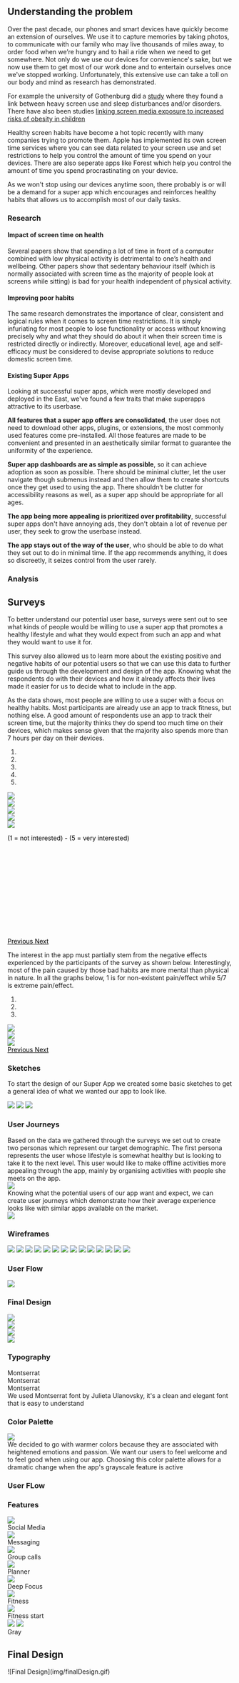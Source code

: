   <div class="tab-content">
    <div id="research" class="tab-pane fade">
      <h2>Understanding the problem</h2>
      <p>
        Over the past decade, our phones and smart devices have quickly become an extension of ourselves. We use it to
        capture memories by taking photos, to communicate with our family who may live thousands of miles away, to order
        food when we’re hungry and to hail a ride when we need to get somewhere. Not only do we use our devices for
        convenience's sake, but we now use them to get most of our work done and to entertain ourselves once we've
        stopped working. Unfortunately, this extensive use can take a toll on our body and mind as research has
        demonstrated.
      </p>
      <p>
        For example the university of Gothenburg did a <a
          href="(https://www.recordgazette.net/screen-time-tied-to-health-issues/article_2d5aef9e-ddef-11e8-a22a-ebdc8aced172.html)">
          study</a> where they found a link between heavy screen use and sleep disturbances and/or disorders. There have
        also been studies <a href="(https://www.ncbi.nlm.nih.gov/pmc/articles/PMC5769928/)"> linking screen media
          exposure to increased risks of obesity in children</a>
      </p>
      <p>
        Healthy screen habits have become a hot topic recently with many companies trying to promote them. Apple has
        implemented
        its own screen time services where you can see data related to your screen use and set restrictions to help you
        control
        the amount of time you spend on your devices. There are also seperate apps like Forest which help you control
        the amount
        of time you spend procrastinating on your device.
      </p>
      <p>
        As we won't stop using our devices anytime soon, there probably is or will be a demand for a super app which
        encourages
        and reinforces healthy habits that allows us to accomplish most of our daily tasks.
      </p>
      <h3>Research</h3>
      <h4>Impact of screen time on health</h4>
      <p>Several papers show that spending a lot of time in front of a computer combined with low physical activity is
        detrimental to one’s health and wellbeing.
        Other papers show that sedentary behaviour itself (which is normally associated with screen time as the majority
        of
        people look at screens while sitting) is bad for your health independent of physical activity.
      </p>
      <h4>Improving poor habits</h4>
      <p>
        The same research demonstrates the importance of clear, consistent and logical rules when it comes to screen
        time
        restrictions. It is simply infuriating for most people to lose functionality or access without knowing precisely
        why and
        what they should do about it when their screen time is restricted directly or indirectly.
        Moreover, educational level, age and self-efficacy must be considered to devise appropriate solutions to reduce
        domestic
        screen time.
      </p>
      <h4>Existing Super Apps</h4>
      <p>Looking at successful super apps, which were mostly developed and deployed in the East, we've found a few
        traits that
        make superapps attractive to its userbase.</p>
      <p>
        <b>All features that a super app offers are consolidated</b>, the user does not need to download other apps,
        plugins, or
        extensions, the most commonly used features come pre-installed. All those features are made to be convenient and
        presented in an aesthetically similar format to guarantee the uniformity of the experience.
      </p>
      <p>
        <b>Super app dashboards are as simple as possible</b>, so it can achieve adoption as soon as possible. There
        should be
        minimal clutter, let the user navigate though submenus instead and then allow them to create shortcuts once they
        get
        used to using the app. There shouldn’t be clutter for accessibility reasons as well, as a super app should be
        appropriate for all ages.
      </p>
      <p>
        <b>The app being more appealing is prioritized over profitability</b>, successful super apps don't have annoying
        ads, they
        don't obtain a lot of revenue per user, they seek to grow the userbase instead.
      </p>
      <p>
        <b>The app stays out of the way of the user</b>, who should be able to do what they set out to do in minimal
        time. If the
        app recommends anything, it does so discreetly, it seizes control from the user rarely.
      </p>
    </div>
    <div id="analysis" class="tab-pane fade">
      <h3>Analysis</h3>
      <h2>Surveys</h2>
      <p>To better understand our potential user base, surveys were sent out to see what kinds of people would be
        willing to use
        a super app that promotes a healthy lifestyle and what they would expect from such an app and what they would
        want to
        use it for.</p>
      <p>This survey also allowed us to learn more about the existing positive and negative habits of our potential
        users so that
        we can use this data to further guide us through the development and design of the app. Knowing what the
        respondents do
        with their devices and how it already affects their lives made it easier for us to decide what to include in the
        app.</p>
      <p>As the data shows, most people are willing to use a super with a focus on healthy habits. Most participants are
        already
        use an app to track fitness, but nothing else.
        A good amount of respondents use an app to track their screen time, but the majority thinks they do spend too
        much time
        on their devices, which makes sense given that the majority also spends more than 7 hours per day on their
        devices.</p>
      <div id="myCarousel1" class="carousel slide" data-ride="carousel">
        <!-- Indicators -->
        <ol class="carousel-indicators">
          <li data-target="#myCarousel1" data-slide-to="0" class="active"></li>
          <li data-target="#myCarousel1" data-slide-to="1"></li>
          <li data-target="#myCarousel1" data-slide-to="2"></li>
          <li data-target="#myCarousel1" data-slide-to="3"></li>
          <li data-target="#myCarousel1" data-slide-to="4"></li>
        </ol>
        <div class="carousel-inner">
          <div class="item active">
            <img src="img/track_fitness.png">
          </div>
          <div class="item">
            <img src="img/track_habits.png">
          </div>
          <div class="item">
            <img src="img/screen_time.png">
          </div>
          <div class="item">
            <img src="img/screen_time_distribution.png">
          </div>
          <div class="item">
            <img src="img/interest.png">
            <div class="carousel-caption" style="color: black; padding-bottom: 200px;">
              <p>(1 = not interested) - (5 = very interested)</p>
            </div>
          </div>
        </div>
        <a style="color:black;background:transparent;" class="left carousel-control" href="#myCarousel1"
          data-slide="prev">
          <span class="glyphicon glyphicon-chevron-left"></span>
          <span class="sr-only">Previous</span>
        </a>
        <a style="color:black;background:transparent;" class="right carousel-control" href="#myCarousel1"
          data-slide="next">
          <span class="glyphicon glyphicon-chevron-right"></span>
          <span class="sr-only">Next</span>
        </a>
      </div>
      <p>The interest in the app must partially stem from the negative effects experienced by the participants of the
        survey as
        shown below. Interestingly, most of the pain caused by those bad habits are more mental than physical in nature.
        In all the graphs below, 1 is for non-existent pain/effect while 5/7 is extreme pain/effect.</p>
      <div id="myCarousel" class="carousel slide" data-ride="carousel">
        <!-- Indicators -->
        <ol class="carousel-indicators">
          <li data-target="#myCarousel" data-slide-to="0" class="active"></li>
          <li data-target="#myCarousel" data-slide-to="1"></li>
          <li data-target="#myCarousel" data-slide-to="2"></li>
        </ol>
        <div class="carousel-inner">
          <div class="item active">
            <img src="img/physical_pain.png">
          </div>
          <div class="item">
            <img src="img/emotional_pain.png">
          </div>
          <div class="item">
            <img src="img/social_pain.png">
          </div>
        </div>
        <a style="color:black;background:transparent;" class="left carousel-control" href="#myCarousel"
          data-slide="prev">
          <span class="glyphicon glyphicon-chevron-left"></span>
          <span class="sr-only">Previous</span>
        </a>
        <a style="color:black;background:transparent;" class="right carousel-control" href="#myCarousel"
          data-slide="next">
          <span class="glyphicon glyphicon-chevron-right"></span>
          <span class="sr-only">Next</span>
        </a>
      </div>
      <h3>Sketches</h3>
      <p>To start the design of our Super App we created some basic sketches to get a general idea of what we wanted our
        app to
        look like.</p>
      <div class="sketches">
        <a href="img/Sketch1.png"><img src="img/Sketch1.png"></a>
        <a href="img/Sketch2.png"><img src="img/Sketch2.png"></a>
        <a href="img/Sketch3.png"><img src="img/Sketch3.png"></a>
      </div>
      <div class="user-journeys">
        <h3> User Journeys</h3>
        <div>Based on the data we gathered through the surveys we set out to create two personas which represent our
          target
          demographic.
          The first persona represents the user whose lifestyle is somewhat healthy but is looking to take it to the
          next
          level. This user would like to make offline
          activities more appealing through the app, mainly by organising activities with people she meets on the app.
        </div>
        <a href="img/student_journey.png"><img src="img/student_journey.png"></a>
        <div>Knowing what the potential users of our app want and expect, we can create user journeys which demonstrate
          how
          their average experience looks
          like with similar apps available on the market. </div>
        <a href="img/nerd_journey.png"><img src="img/nerd_journey.png"></a>
      </div>
      <h3>Wireframes</h3>
      <div class="wireframes">
        <a href="img/Wireframes/Wireframes-01.png"><img src="img/Wireframes/Wireframes-01.png"></a>
        <a href="img/Wireframes/Wireframes-02.png"><img src="img/Wireframes/Wireframes-02.png"></a>
        <a href="img/Wireframes/Wireframes-03.png"><img src="img/Wireframes/Wireframes-03.png"></a>
        <a href="img/Wireframes/Wireframes-04.png"><img src="img/Wireframes/Wireframes-04.png"></a>
        <a href="img/Wireframes/Wireframes-05.png"><img src="img/Wireframes/Wireframes-05.png"></a>
        <a href="img/Wireframes/Wireframes-06.png"><img src="img/Wireframes/Wireframes-06.png"></a>
        <a href="img/Wireframes/Wireframes-07.png"><img src="img/Wireframes/Wireframes-07.png"></a>
        <a href="img/Wireframes/Wireframes-08.png"><img src="img/Wireframes/Wireframes-08.png"></a>
        <a href="img/Wireframes/Wireframes-09.png"><img src="img/Wireframes/Wireframes-09.png"></a>
        <a href="img/Wireframes/Wireframes-10.png"><img src="img/Wireframes/Wireframes-10.png"></a>
        <a href="img/Wireframes/Wireframes-11.png"><img src="img/Wireframes/Wireframes-11.png"></a>
        <a href="img/Wireframes/Wireframes-12.png"><img src="img/Wireframes/Wireframes-12.png"></a>
        <a href="img/Wireframes/Wireframes-13.png"><img src="img/Wireframes/Wireframes-13.png"></a>
        <a href="img/Wireframes/Wireframes-14.png"><img src="img/Wireframes/Wireframes-14.png"></a>
      </div>
      <h3>User Flow</h3>
      <div class="userflow">
        <a href="img/userflow.png"><img src="img/userflow.png"></a>
      </div>
    </div>
    <div id="finalDesign" class="tab-pane fade">
      <h3>Final Design</h3>
      <a data-toggle="modal" data-target="#persona1"><img src="img/student.png"></a>
      <div id="persona1" class="modal fade" tabindex="-1" role="dialog">
        <div class="modal-dialog">
          <div class="modal-content">
            <div class="modal-body">
              <img src="img/student.png" class="img-responsive">
            </div>
          </div>
        </div>
      </div>
      <a data-toggle="modal" data-target="#persona2"><img src="img/nerd.png"></a>
      <div id="persona2" class="modal fade" tabindex="-1" role="dialog">
        <div class="modal-dialog">
          <div class="modal-content">
            <div class="modal-body">
              <img src="img/nerd.png" class="img-responsive">
            </div>
          </div>
        </div>
      </div>
    </div>
  </div>


  ### Typography
  <div class="typography">
    <div>
      <div class="font1">Montserrat</div>
      <div class="font2">Montserrat</div>
      <div class="font3">Montserrat</div>
    </div>
    <div> We used Montserrat font by Julieta Ulanovsky, it's a clean and elegant font that is easy to understand</div>
  </div>



  ### Color Palette

  <div class="color-palette">
    <a href="img/ColorPalette.png"><img src="img/ColorPalette.png"></a>
    <div> We decided to go with warmer colors because they are associated with heightened emotions and passion. We want
      our users to feel welcome and to feel good when using our app. Choosing this color palette allows for a dramatic
      change when the app's grayscale feature is active </div>
  </div>





  ### User FLow



  ### Features
  <div class="prototypes1">
    <a href="img/Prototypes/Prototypes-06.png"><img src="img/Prototypes/Prototypes-06.png"></a>
    <div>Social Media</div>
  </div>

  <div class="prototypes2">
    <a href="img/Prototypes/Prototypes-04.png"><img src="img/Prototypes/Prototypes-04.png"></a>
    <div>Messaging</div>
  </div>

  <div class="prototypes1">
    <a href="img/Prototypes/Prototypes-01.png"><img src="img/Prototypes/Prototypes-01.png"></a>
    <div>Group calls</div>
  </div>

  <div class="prototypes2">
    <a href="img/Prototypes/planner.png"><img src="img/Prototypes/planner.png"></a>
    <div>Planner</div>
  </div>

  <div class="prototypes1">
    <a href="img/Prototypes/Prototypes-11.png"><img src="img/Prototypes/Prototypes-11.png"></a>
    <div>Deep Focus</div>
  </div>

  <div class="prototypes2">
    <a href="img/Prototypes/Prototypes-18.png"><img src="img/Prototypes/Prototypes-18.png"></a>
    <div>Fitness</div>
  </div>

  <div class="prototypes1">
    <a href="img/Prototypes/Prototypes-19.png"><img src="img/Prototypes/Prototypes-19.png"></a>
    <div>Fitness start</div>
  </div>

  <div class="prototypes3">
    <a href="img/Prototypes/Prototypes-12.png"><img src="img/Prototypes/Prototypes-12.png"></a>
    <a href="img/Prototypes/Prototypes-13.png"><img src="img/Prototypes/Prototypes-13.png"></a>
    <div>Gray</div>
  </div>

  <h2 id="finalDesign">Final Design</h2>
  ![Final Design](img/finalDesign.gif)